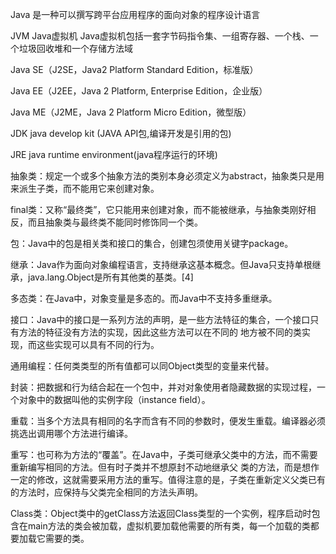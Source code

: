 Java 是一种可以撰写跨平台应用程序的面向对象的程序设计语言

JVM Java虚拟机 Java虚拟机包括一套字节码指令集、一组寄存器、一个栈、一个垃圾回收堆和一个存储方法域

Java SE（J2SE，Java2 Platform Standard Edition，标准版）

Java EE（J2EE，Java 2 Platform, Enterprise Edition，企业版）

Java ME（J2ME，Java 2 Platform Micro Edition，微型版）

JDK java develop kit (JAVA API包,编译开发是引用的包)

JRE java runtime environment(java程序运行的环境)


抽象类：规定一个或多个抽象方法的类别本身必须定义为abstract，抽象类只是用来派生子类，而不能用它来创建对象。

final类：又称“最终类”，它只能用来创建对象，而不能被继承，与抽象类刚好相反，而且抽象类与最终类不能同时修饰同一个类。

包：Java中的包是相关类和接口的集合，创建包须使用关键字package。

继承：Java作为面向对象编程语言，支持继承这基本概念。但Java只支持单根继承，java.lang.Object是所有其他类的基类。[4] 

多态类：在Java中，对象变量是多态的。而Java中不支持多重继承。

接口：Java中的接口是一系列方法的声明，是一些方法特征的集合，一个接口只有方法的特征没有方法的实现，因此这些方法可以在不同的
地方被不同的类实现，而这些实现可以具有不同的行为。

通用编程：任何类类型的所有值都可以同Object类型的变量来代替。

封装：把数据和行为结合起在一个包中，并对对象使用者隐藏数据的实现过程，一个对象中的数据叫他的实例字段（instance field）。

重载：当多个方法具有相同的名字而含有不同的参数时，便发生重载。编译器必须挑选出调用哪个方法进行编译。

重写：也可称为方法的“覆盖”。在Java中，子类可继承父类中的方法，而不需要重新编写相同的方法。但有时子类并不想原封不动地继承父
类的方法，而是想作一定的修改，这就需要采用方法的重写。值得注意的是，子类在重新定义父类已有的方法时，应保持与父类完全相同的方法头声明。

Class类：Object类中的getClass方法返回Class类型的一个实例，程序启动时包含在main方法的类会被加载，虚拟机要加载他需要的所有类，每一个加载的类都要加载它需要的类。
